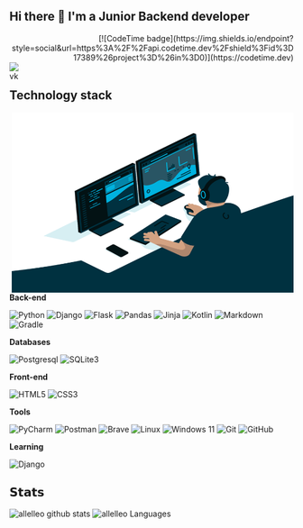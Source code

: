 ## Hi there 👋 I'm a Junior Backend developer
<div align="right">[![CodeTime badge](https://img.shields.io/endpoint?style=social&url=https%3A%2F%2Fapi.codetime.dev%2Fshield%3Fid%3D17389%26project%3D%26in%3D0)](https://codetime.dev)
</div>


<a href="https://vk.com/allelleo">
  <img align="left" alt="vk" width="22px" src="https://vk.com/images/icons/favicons/fav_logo.ico?6">
</a>



</br>

## Technology stack

<img align="right" alt="GIF" src="https://github.com/DJWOMS/DJWOMS/blob/main/code.gif?raw=true" width="500" height="320" />

**Back-end**

![Python](https://img.shields.io/badge/python-3670A0?style=for-the-badge&logo=python&logoColor=ffdd54)
![Django](https://img.shields.io/badge/-Django-0aad48?style=flat-square&logo=Django)
![Flask](https://img.shields.io/badge/flask-%23000.svg?style=for-the-badge&logo=flask&logoColor=white)
![Pandas](https://img.shields.io/badge/pandas-%23150458.svg?style=for-the-badge&logo=pandas&logoColor=white)
![Jinja](https://img.shields.io/badge/jinja-white.svg?style=for-the-badge&logo=jinja&logoColor=black)
![Kotlin](https://img.shields.io/badge/kotlin-%237F52FF.svg?style=for-the-badge&logo=kotlin&logoColor=white)
![Markdown](https://img.shields.io/badge/markdown-%23000000.svg?style=for-the-badge&logo=markdown&logoColor=white)
![Gradle](https://img.shields.io/badge/Gradle-02303A.svg?style=for-the-badge&logo=Gradle&logoColor=white)

**Databases**

![Postgresql](https://img.shields.io/badge/-Postgresql-%232c3e50?style=flat-square&logo=Postgresql)
![SQLite3](https://img.shields.io/badge/-SQLite3-%232c3e50?style=flat-square&logo=Sqlite)



**Front-end**


![HTML5](https://img.shields.io/badge/-HTML5-%23E44D27?style=flat-square&logo=html5&logoColor=ffffff)
![CSS3](https://img.shields.io/badge/-CSS3-%231572B6?style=flat-square&logo=css3)


**Tools**

![PyCharm](https://img.shields.io/badge/-PyCharn%20IDEA-ffce5a?style=flat-square&logo=jetbrains)
![Postman](https://img.shields.io/badge/Postman-FCA121?style=flat-square&logo=postman)
![Brave](https://img.shields.io/badge/Brave-FB542B?style=for-the-badge&logo=Brave&logoColor=white)
![Linux](https://img.shields.io/badge/Linux-black?style=flat-square&logo=linux)
![Windows 11](https://img.shields.io/badge/Windows%2011-%230079d5.svg?style=for-the-badge&logo=Windows%2011&logoColor=white)
![Git](https://img.shields.io/badge/-Git-black?style=flat-square&logo=git)
![GitHub](https://img.shields.io/badge/-GitHub-181717?style=flat-square&logo=github)

**Learning**

![Django](https://img.shields.io/badge/-Django-0aad48?style=flat-square&logo=Django)



## 𝗦𝘁𝗮𝘁𝘀

![allelleo github stats](https://github-readme-stats.vercel.app/api?username=allelleo&show_icons=true&theme=dracula&include_all_commits=true&count_private=true)
![allelleo Languages](https://github-readme-stats.vercel.app/api/top-langs/?username=allelleo&layout=compact&count_private=true&theme=gruvbox)
